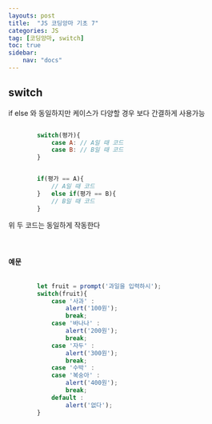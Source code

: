 ```yaml
---
layouts: post
title:  "JS 코딩앙마 기초 7"
categories: JS
tag: [코딩앙마, switch]
toc: true
sidebar:
    nav: "docs"
---
```


## switch


if else 와 동일하지만 케이스가 다양할 경우 보다 간결하게 사용가능

```js

        switch(평가){
            case A: // A일 때 코드
            case B: // B일 때 코드
        }

```

```js

        if(평가 == A){
            // A일 때 코드
        }   else if(평가 == B){
            // B일 때 코드
        }

```

위 두 코드는 동일하게 작동한다
<br/>
<br/>
<br/>

#### 예문

```js

        let fruit = prompt('과일을 입력하시');
        switch(fruit){
            case '사과' :
                alert('100원');
                break;
            case '바나나' :
                alert('200원');
                break;
            case '자두' :
                alert('300원');
                break;
            case '수박' :
            case '복숭아' :
                alert('400원');
                break;       
            default :
                alert('없다');
        }

```
